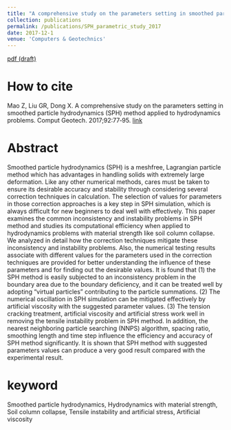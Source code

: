 ```yaml
---
title: "A comprehensive study on the parameters setting in smoothed particle hydrodynamics (SPH) method applied to hydrodynamics problems"
collection: publications
permalink: /publications/SPH_parametric_study_2017
date: 2017-12-1
venue: 'Computers & Geotechnics'
---
```

[pdf (draft)](https://www.researchgate.net/profile/Zirui_Mao/publication/318940064_A_comprehensive_study_on_the_parameters_setting_in_smoothed_particle_hydrodynamics_SPH_method_applied_to_hydrodynamics_problems/links/5afce49fa6fdcc3a5a27441a/A-comprehensive-study-on-the-parameters-setting-in-smoothed-particle-hydrodynamics-SPH-method-applied-to-hydrodynamics-problems.pdf)

# How to cite 
Mao Z, Liu GR, Dong X. A comprehensive study on the parameters setting in smoothed particle hydrodynamics (SPH) method applied to hydrodynamics problems. Comput Geotech. 2017;92:77‐95. [link]('https://www.sciencedirect.com/science/article/abs/pii/S0266352X17302070')

# Abstract
Smoothed particle hydrodynamics (SPH) is a meshfree, Lagrangian particle method which has advantages in handling solids with extremely large deformation. Like any other numerical methods, cares must be taken to ensure its desirable accuracy and stability through considering several correction techniques in calculation. The selection of values for parameters in those correction approaches is a key step in SPH simulation, which is always difficult for new beginners to deal well with effectively. This paper examines the common inconsistency and instability problems in SPH method and studies its computational efficiency when applied to hydrodynamics problems with material strength like soil column collapse. We analyzed in detail how the correction techniques mitigate these inconsistency and instability problems. Also, the numerical testing results associate with different values for the parameters used in the correction techniques are provided for better understanding the influence of these parameters and for finding out the desirable values. It is found that (1) the SPH method is easily subjected to an inconsistency problem in the boundary area due to the boundary deficiency, and it can be treated well by adopting “virtual particles” contributing to the particle summations. (2) The numerical oscillation in SPH simulation can be mitigated effectively by artificial viscosity with the suggested parameter values. (3) The tension cracking treatment, artificial viscosity and artificial stress work well in removing the tensile instability problem in SPH method. In addition, the nearest neighboring particle searching (NNPS) algorithm, spacing ratio, smoothing length and time step influence the efficiency and accuracy of SPH method significantly. It is shown that SPH method with suggested parameters values can produce a very good result compared with the experimental result.

# keyword
Smoothed particle hydrodynamics, Hydrodynamics with material strength, Soil column collapse, Tensile instability and artificial stress, Artificial viscosity
